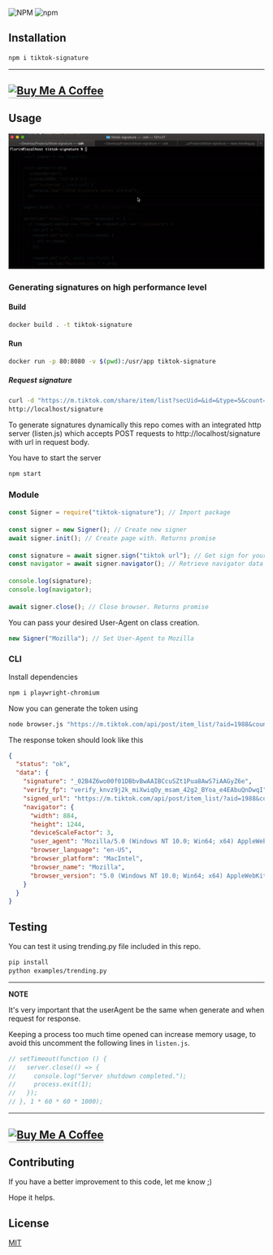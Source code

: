 ![NPM](https://img.shields.io/npm/l/tiktok-signature.svg?style=for-the-badge) ![npm](https://img.shields.io/npm/v/tiktok-signature.svg?style=for-the-badge)

## Installation

```bash
npm i tiktok-signature
```

---

## <a href="https://www.buymeacoffee.com/carcabot" target="_blank"><img src="https://cdn.buymeacoffee.com/buttons/default-blue.png" alt="Buy Me A Coffee" style="height: 41px !important;width: 174px !important;box-shadow: 0px 3px 2px 0px rgba(190, 190, 190, 0.5) !important;-webkit-box-shadow: 0px 3px 2px 0px rgba(190, 190, 190, 0.5) !important;" ></a>

## Usage

![](examples/howto.gif)

### Generating signatures on high performance level

#### Build

```sh
docker build . -t tiktok-signature
```

#### Run

```sh
docker run -p 80:8080 -v $(pwd):/usr/app tiktok-signature
```

##### Request signature

```sh
curl -d "https://m.tiktok.com/share/item/list?secUid=&id=&type=5&count=30&minCursor=0&maxCursor=0&shareUid=" \
http://localhost/signature
```

To generate signatures dynamically this repo comes with an integrated http server (listen.js) which accepts POST requests to http://localhost/signature with url in request body.

You have to start the server

```js
npm start
```

### Module

```js
const Signer = require("tiktok-signature"); // Import package

const signer = new Signer(); // Create new signer
await signer.init(); // Create page with. Returns promise

const signature = await signer.sign("tiktok url"); // Get sign for your url. Returns promise
const navigator = await signer.navigator(); // Retrieve navigator data used when signature was generated

console.log(signature);
console.log(navigator);

await signer.close(); // Close browser. Returns promise
```

You can pass your desired User-Agent on class creation.

```js
new Signer("Mozilla"); // Set User-Agent to Mozilla
```

### CLI

Install dependencies

```bash
npm i playwright-chromium
```

Now you can generate the token using

```bash
node browser.js "https://m.tiktok.com/api/post/item_list/?aid=1988&count=30&secUid=MS4wLjABAAAAOUoQXeHglWcq4ca3MwlckxqAe-RIKQ1zlH9NkQkbLAT_h1_6SDc4zyPdAcVdTWZF&cursor=0"
```

The response token should look like this

```json
{
  "status": "ok",
  "data": {
    "signature": "_02B4Z6wo00f01DBbvBwAAIBCcuSZt1Pua8AwS7iAAGyZ6e",
    "verify_fp": "verify_knvz9j2k_miXwiqOy_msam_42g2_BYoa_e4EAbuQnDwqI",
    "signed_url": "https://m.tiktok.com/api/post/item_list/?aid=1988&count=30&secUid=MS4wLjABAAAAOUoQXeHglWcq4ca3MwlckxqAe-RIKQ1zlH9NkQkbLAT_h1_6SDc4zyPdAcVdTWZF&cursor=0&verifyFp=verify_knvz9j2k_miXwiqOy_msam_42g2_BYoa_e4EAbuQnDwqI&_signature=_02B4Z6wo00f01DBbvBwAAIBCcuSZt1Pua8AwS7iAAGyZ6e",
    "navigator": {
      "width": 884,
      "height": 1244,
      "deviceScaleFactor": 3,
      "user_agent": "Mozilla/5.0 (Windows NT 10.0; Win64; x64) AppleWebKit/537.36 (Windows NT 10.0; Win64; x64) Chrome/90.0.4430.85 Safari/537.36",
      "browser_language": "en-US",
      "browser_platform": "MacIntel",
      "browser_name": "Mozilla",
      "browser_version": "5.0 (Windows NT 10.0; Win64; x64) AppleWebKit/537.36 (Windows NT 10.0; Win64; x64) Chrome/90.0.4430.85 Safari/537.36"
    }
  }
}
```

## Testing

You can test it using trending.py file included in this repo.

```bash
pip install
python examples/trending.py
```

---

**NOTE**

It's very important that the userAgent be the same when generate and when request for response.

Keeping a process too much time opened can increase memory usage, to avoid this uncomment the following lines in `listen.js`.

```js
// setTimeout(function () {
//   server.close(() => {
//     console.log("Server shutdown completed.");
//     process.exit(1);
//   });
// }, 1 * 60 * 60 * 1000);
```

---

## <a href="https://www.buymeacoffee.com/carcabot" target="_blank"><img src="https://cdn.buymeacoffee.com/buttons/default-blue.png" alt="Buy Me A Coffee" style="height: 41px !important;width: 174px !important;box-shadow: 0px 3px 2px 0px rgba(190, 190, 190, 0.5) !important;-webkit-box-shadow: 0px 3px 2px 0px rgba(190, 190, 190, 0.5) !important;" ></a>

## Contributing

If you have a better improvement to this code, let me know ;)

Hope it helps.

## License

[MIT](https://choosealicense.com/licenses/mit/)
